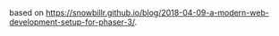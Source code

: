 
based on https://snowbillr.github.io/blog/2018-04-09-a-modern-web-development-setup-for-phaser-3/.
